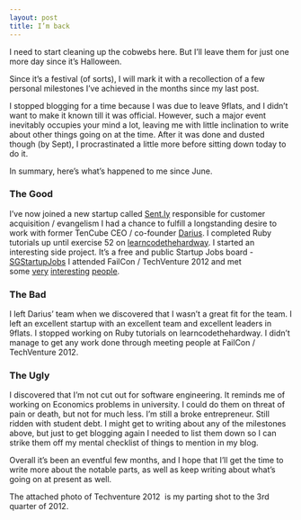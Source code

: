 ```yaml
---
layout: post
title: I’m back
---
```

I need to start cleaning up the cobwebs here. But I’ll leave them for just one more day since it’s Halloween.

Since it’s a festival (of sorts), I will mark it with a recollection of a few personal milestones I’ve achieved in the months since my last post.

I stopped blogging for a time because I was due to leave 9flats, and I didn’t want to make it known till it was official. However, such a major event inevitably occupies your mind a lot, leaving me with little inclination to write about other things going on at the time. After it was done and dusted though (by Sept), I procrastinated a little more before sitting down today to do it.

In summary, here’s what’s happened to me since June.

### The Good
I’ve now joined a new startup called [Sent.ly](http://sent.ly/) responsible for customer acquisition / evangelism
I had a chance to fulfill a longstanding desire to work with former TenCube CEO / co-founder [Darius](https://twitter.com/rius).
I completed Ruby tutorials up until exercise 52 on [learncodethehardway](http://ruby.learncodethehardway.org/).
I started an interesting side project. It’s a free and public Startup Jobs board - [SGStartupJobs](http://bit.ly/startupjobs)
I attended FailCon / TechVenture 2012 and met some [very](https://twitter.com/AndriesDeVos) [interesting](https://twitter.com/bragiel) [people](https://twitter.com/lcseah).

### The Bad
I left Darius’ team when we discovered that I wasn’t a great fit for the team.
I left an excellent startup with an excellent team and excellent leaders in 9flats.
I stopped working on Ruby tutorials on learncodethehardway.
I didn’t manage to get any work done through meeting people at FailCon / TechVenture 2012.

### The Ugly
I discovered that I’m not cut out for software engineering. It reminds me of working on Economics problems in university. I could do them on threat of pain or death, but not for much less.
I’m still a broke entrepreneur.
Still ridden with student debt.
I might get to writing about any of the milestones above, but just to get blogging again I needed to list them down so I can strike them off my mental checklist of things to mention in my blog.

Overall it’s been an eventful few months, and I hope that I’ll get the time to write more about the notable parts, as well as keep writing about what’s going on at present as well.

The attached photo of Techventure 2012  is my parting shot to the 3rd quarter of 2012.